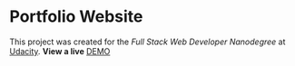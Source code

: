 # Portfolio Website
This project was created for the _Full Stack Web Developer Nanodegree_ at [Udacity](https://www.udacity.com/degrees/full-stack-web-developer-nanodegree--nd004).
**View a live** [DEMO](https://ahmedvip2008.github.io/Portfolio-Website-FSND-Udacity/index.html)
